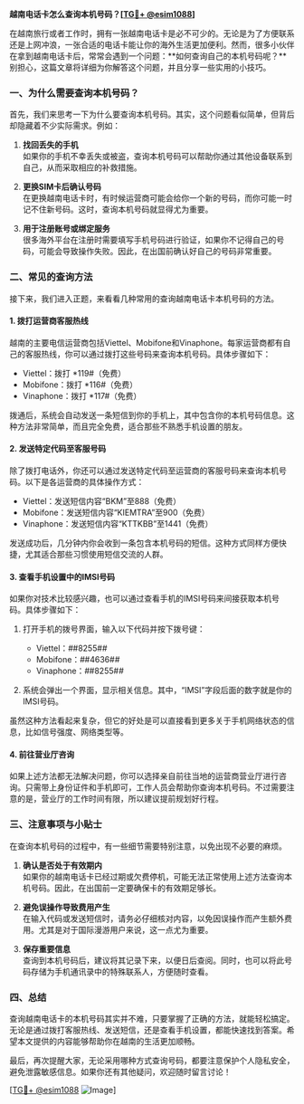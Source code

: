 **越南电话卡怎么查询本机号码？[[TG💪+ @esim1088](https://t.me/s/esim1088)]**

在越南旅行或者工作时，拥有一张越南电话卡是必不可少的。无论是为了方便联系还是上网冲浪，一张合适的电话卡能让你的海外生活更加便利。然而，很多小伙伴在拿到越南电话卡后，常常会遇到一个问题：**如何查询自己的本机号码呢？**别担心，这篇文章将详细为你解答这个问题，并且分享一些实用的小技巧。

### 一、为什么需要查询本机号码？

首先，我们来思考一下为什么要查询本机号码。其实，这个问题看似简单，但背后却隐藏着不少实际需求。例如：

1. **找回丢失的手机**  
   如果你的手机不幸丢失或被盗，查询本机号码可以帮助你通过其他设备联系到自己，从而采取相应的补救措施。
   
2. **更换SIM卡后确认号码**  
   在更换越南电话卡时，有时候运营商可能会给你一个新的号码，而你可能一时记不住新号码。这时，查询本机号码就显得尤为重要。

3. **用于注册账号或绑定服务**  
   很多海外平台在注册时需要填写手机号码进行验证，如果你不记得自己的号码，可能会导致操作失败。因此，在出国前确认好自己的号码非常重要。

### 二、常见的查询方法

接下来，我们进入正题，来看看几种常用的查询越南电话卡本机号码的方法。

#### 1. 拨打运营商客服热线

越南的主要电信运营商包括Viettel、Mobifone和Vinaphone。每家运营商都有自己的客服热线，你可以通过拨打这些号码来查询本机号码。具体步骤如下：

- Viettel：拨打 *119#（免费）  
- Mobifone：拨打 *116#（免费）  
- Vinaphone：拨打 *117#（免费）

拨通后，系统会自动发送一条短信到你的手机上，其中包含你的本机号码信息。这种方法非常简单，而且完全免费，适合那些不熟悉手机设置的朋友。

#### 2. 发送特定代码至客服号码

除了拨打电话外，你还可以通过发送特定代码至运营商的客服号码来查询本机号码。以下是各运营商的具体操作方式：

- Viettel：发送短信内容“BKM”至888（免费）  
- Mobifone：发送短信内容“KIEMTRA”至900（免费）  
- Vinaphone：发送短信内容“KTTKBB”至1441（免费）

发送成功后，几分钟内你会收到一条包含本机号码的短信。这种方式同样方便快捷，尤其适合那些习惯使用短信交流的人群。

#### 3. 查看手机设置中的IMSI号码

如果你对技术比较感兴趣，也可以通过查看手机的IMSI号码来间接获取本机号码。具体步骤如下：

1. 打开手机的拨号界面，输入以下代码并按下拨号键：  
   - Viettel：*#*#8255#*#*  
   - Mobifone：*#*#4636#*#*  
   - Vinaphone：*#*#8255#*#*

2. 系统会弹出一个界面，显示相关信息。其中，“IMSI”字段后面的数字就是你的IMSI号码。

虽然这种方法看起来复杂，但它的好处是可以直接看到更多关于手机网络状态的信息，比如信号强度、网络类型等。

#### 4. 前往营业厅咨询

如果上述方法都无法解决问题，你可以选择亲自前往当地的运营商营业厅进行咨询。只需带上身份证件和手机即可，工作人员会帮助你查询本机号码。不过需要注意的是，营业厅的工作时间有限，所以建议提前规划好行程。

### 三、注意事项与小贴士

在查询本机号码的过程中，有一些细节需要特别注意，以免出现不必要的麻烦。

1. **确认是否处于有效期内**  
   如果你的越南电话卡已经过期或欠费停机，可能无法正常使用上述方法查询本机号码。因此，在出国前一定要确保卡的有效期足够长。

2. **避免误操作导致费用产生**  
   在输入代码或发送短信时，请务必仔细核对内容，以免因误操作而产生额外费用。尤其是对于国际漫游用户来说，这一点尤为重要。

3. **保存重要信息**  
   查询到本机号码后，建议将其记录下来，以便日后查阅。同时，也可以将此号码存储为手机通讯录中的特殊联系人，方便随时查看。

### 四、总结

查询越南电话卡的本机号码其实并不难，只要掌握了正确的方法，就能轻松搞定。无论是通过拨打客服热线、发送短信，还是查看手机设置，都能快速找到答案。希望本文提供的内容能够帮助你在越南的生活更加顺畅。

最后，再次提醒大家，无论采用哪种方式查询号码，都要注意保护个人隐私安全，避免泄露敏感信息。如果你还有其他疑问，欢迎随时留言讨论！

[[TG💪+ @esim1088](https://t.me/s/esim1088) ![Image](https://i.postimg.cc/4NQfJmqS/Snipaste-2025-05-13-00-14-12.png)]